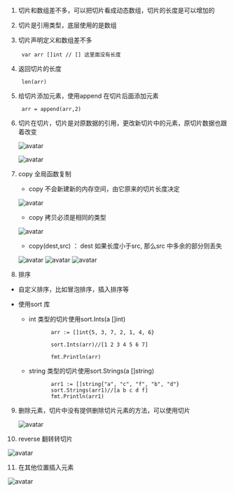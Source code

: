 1. 切片和数组差不多，可以把切片看成动态数组，切片的长度是可以增加的

2. 切片是引用类型，底层使用的是数组

3. 切片声明定义和数组差不多

        var arr []int // [] 这里面没有长度


4. 返回切片的长度

        len(arr)

5. 给切片添加元素，使用append 在切片后面添加元素

        arr = append(arr,2)

6. 切片在切片，切片是对原数据的引用，更改新切片中的元素，原切片数据也跟着改变

   ![avatar](../../assets/slice-2.jpg)

   ![avatar](../../assets/slice-slice.jpg)

7. copy 全局函数复制

   + copy 不会新建新的内存空间，由它原来的切片长度决定

   ![avatar](../../assets/copy.jpg)

   + copy 拷贝必须是相同的类型

   ![avatar](../../assets/copy1.jpg)

   + copy(dest,src) ： dest 如果长度小于src, 那么src 中多余的部分则丢失

   ![avatar](../../assets/copy2.jpg)
   ![avatar](../../assets/copy3.jpg)
   ![avatar](../../assets/copy6.jpg)

8. 排序

+ 自定义排序，比如冒泡排序，插入排序等

+ 使用sort 库

   + int 类型的切片使用sort.Ints(a []int)

                arr := []int{5, 3, 7, 2, 1, 4, 6}

                sort.Ints(arr)//[1 2 3 4 5 6 7]

                fmt.Println(arr)

   + string 类型的切片使用sort.Strings(a []string)

                arr1 := []string{"a", "c", "f", "b", "d"}
                sort.Strings(arr1)//[a b c d f]
                fmt.Println(arr1)

9. 删除元素，切片中没有提供删除切片元素的方法，可以使用切片

   ![avatar](../../assets/slice-del.jpg)

10. reverse 翻转转切片

   ![avatar](../../assets/slice-reverse.jpg)

11. 在其他位置插入元素

   ![avatar](../../assets/slice-insert.jpg)